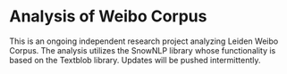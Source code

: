# Analysis of Weibo Corpus
This is an ongoing independent research project analyzing Leiden Weibo Corpus. The analysis utilizes the SnowNLP library whose functionality is based on the Textblob library. Updates will be pushed intermittently. 
